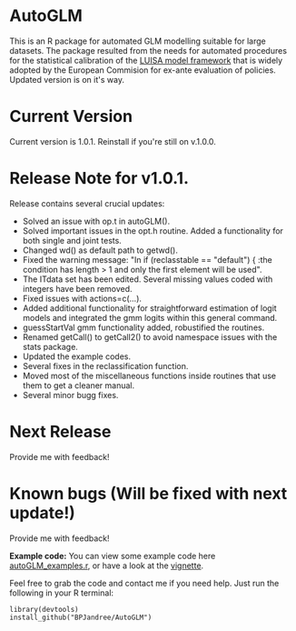 # AutoGLM
This is an R package for automated GLM modelling suitable for large datasets. The package resulted from the needs for automated procedures for the statistical calibration of the [LUISA model framework](https://ec.europa.eu/jrc/en/luisa) that is widely adopted by the European Commision for ex-ante evaluation of policies. Updated version is on it's way.

# Current Version
Current version is 1.0.1. Reinstall if you're still on v.1.0.0.

# Release Note for v1.0.1.

Release contains several crucial updates:
- Solved an issue with op.t in autoGLM().
- Solved important issues in the opt.h routine. Added a functionality for both single and joint tests.
- Changed wd() as default path to getwd().
- Fixed the warning message: "In if (reclasstable == "default") { :the condition has length > 1 and only the first element will be used". 
- The ITdata set has been edited. Several missing values coded with integers have been removed.
- Fixed issues with actions=c(...). 
- Added additional functionality for straightforward estimation of logit models and integrated the gmm logits within this general command.
- guessStartVal gmm functionality added, robustified the routines.
- Renamed getCall() to getCall2() to avoid namespace issues with the stats package.
- Updated the example codes.
- Several fixes in the reclassification function.
- Moved most of the miscellaneous functions inside routines that use them to get a cleaner manual.
- Several minor bugg fixes.

# Next Release
Provide me with feedback!

# Known bugs (Will be fixed with next update!)
Provide me with feedback!

**Example code:** You can view some example code here [autoGLM_examples.r][examples], or have a look at the [vignette][vignette].

[examples]:https://github.com/BPJandree/AutoGLM/blob/master/autoGLM_examples.r
[vignette]:https://github.com/BPJandree/AutoGLM/blob/master/autoGLM.pdf

Feel free to grab the code and contact me if you need help. Just run the following in your R terminal:

	library(devtools)
	install_github("BPJandree/AutoGLM")


